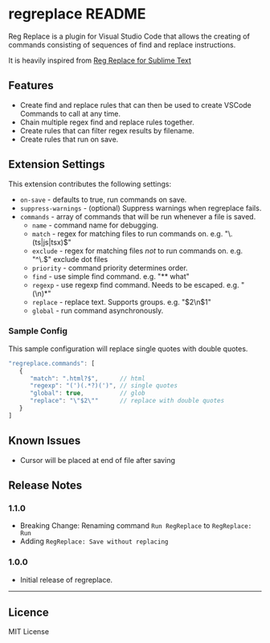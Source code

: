 # regreplace README

Reg Replace is a plugin for Visual Studio Code that allows the creating of commands consisting of sequences of find and replace instructions.

It is heavily inspired from [Reg Replace for Sublime Text](https://github.com/facelessuser/RegReplace)

## Features

- Create find and replace rules that can then be used to create VSCode Commands to call at any time.
- Chain multiple regex find and replace rules together.
- Create rules that can filter regex results by filename.
- Create rules that run on save.

<!-- Describe specific features of your extension including screenshots of your extension in action. Image paths are relative to this README file.

For example if there is an image subfolder under your extension project workspace:
\!\[feature X\]\(images/feature-x.png\)
 -->

## Extension Settings

This extension contributes the following settings:

* `on-save` - defaults to true, run commands on save.
* `suppress-warnings` - (optional) Suppress warnings when regreplace fails.
* `commands` - array of commands that will be run whenever a file is saved.
  * `name` - command name for debugging.
  * `match` - regex for matching files to run commands on. e.g. \"\\.(ts|js|tsx)$\"
  * `exclude` - regex for matching files *not* to run commands on. e.g. \"^\\.$\" exclude dot files
  * `priority` - command priority determines order.
  * `find` - use simple find command. e.g. \"** what\"
  * `regexp` - use regexp find command. Needs to be escaped. e.g. \"(\\n)*\"
  * `replace` - replace text. Supports groups. e.g. \"$2\n$1\"
  * `global` - run command asynchronously.



### Sample Config

This sample configuration will replace single quotes with double quotes.
```typescript
"regreplace.commands": [
   {
      "match": ".html?$",      // html
      "regexp": "(')(.*?)(')", // single quotes
      "global": true,          // glob
      "replace": "\"$2\""      // replace with double quotes
   }
]
```


## Known Issues
- Cursor will be placed at end of file after saving

## Release Notes

### 1.1.0
- Breaking Change: Renaming command `Run RegReplace` to `RegReplace: Run`
- Adding `RegReplace: Save without replacing`

### 1.0.0
- Initial release of regreplace.

-----------------------------------------------------------------------------------------------------------

## Licence
MIT License

